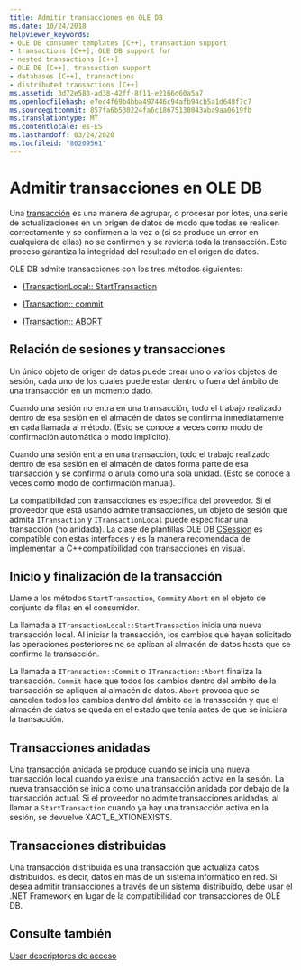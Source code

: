 ```yaml
---
title: Admitir transacciones en OLE DB
ms.date: 10/24/2018
helpviewer_keywords:
- OLE DB consumer templates [C++], transaction support
- transactions [C++], OLE DB support for
- nested transactions [C++]
- OLE DB [C++], transaction support
- databases [C++], transactions
- distributed transactions [C++]
ms.assetid: 3d72e583-ad38-42ff-8f11-e2166d60a5a7
ms.openlocfilehash: e7ec4f69b4bba497446c94afb94cb5a1d648f7c7
ms.sourcegitcommit: 857fa6b530224fa6c18675138043aba9aa0619fb
ms.translationtype: MT
ms.contentlocale: es-ES
ms.lasthandoff: 03/24/2020
ms.locfileid: "80209561"
---
```

# <a name="supporting-transactions-in-ole-db"></a>Admitir transacciones en OLE DB

Una [transacción](../../data/transactions-mfc-data-access.md) es una manera de agrupar, o procesar por lotes, una serie de actualizaciones en un origen de datos de modo que todas se realicen correctamente y se confirmen a la vez o (si se produce un error en cualquiera de ellas) no se confirmen y se revierta toda la transacción. Este proceso garantiza la integridad del resultado en el origen de datos.

OLE DB admite transacciones con los tres métodos siguientes:

- [ITransactionLocal:: StartTransaction](/previous-versions/windows/desktop/ms709786(v=vs.85))

- [ITransaction:: commit](/previous-versions/windows/desktop/ms713008(v=vs.85))

- [ITransaction:: ABORT](/previous-versions/windows/desktop/ms709833(v=vs.85))

## <a name="relationship-of-sessions-and-transactions"></a>Relación de sesiones y transacciones

Un único objeto de origen de datos puede crear uno o varios objetos de sesión, cada uno de los cuales puede estar dentro o fuera del ámbito de una transacción en un momento dado.

Cuando una sesión no entra en una transacción, todo el trabajo realizado dentro de esa sesión en el almacén de datos se confirma inmediatamente en cada llamada al método. (Esto se conoce a veces como modo de confirmación automática o modo implícito).

Cuando una sesión entra en una transacción, todo el trabajo realizado dentro de esa sesión en el almacén de datos forma parte de esa transacción y se confirma o anula como una sola unidad. (Esto se conoce a veces como modo de confirmación manual).

La compatibilidad con transacciones es específica del proveedor. Si el proveedor que está usando admite transacciones, un objeto de sesión que admita `ITransaction` y `ITransactionLocal` puede especificar una transacción (no anidada). La clase de plantillas OLE DB [CSession](../../data/oledb/csession-class.md) es compatible con estas interfaces y es la manera recomendada de implementar la C++compatibilidad con transacciones en visual.

## <a name="starting-and-ending-the-transaction"></a>Inicio y finalización de la transacción

Llame a los métodos `StartTransaction`, `Commit`y `Abort` en el objeto de conjunto de filas en el consumidor.

La llamada a `ITransactionLocal::StartTransaction` inicia una nueva transacción local. Al iniciar la transacción, los cambios que hayan solicitado las operaciones posteriores no se aplican al almacén de datos hasta que se confirme la transacción.

La llamada a `ITransaction::Commit` o `ITransaction::Abort` finaliza la transacción. `Commit` hace que todos los cambios dentro del ámbito de la transacción se apliquen al almacén de datos. `Abort` provoca que se cancelen todos los cambios dentro del ámbito de la transacción y que el almacén de datos se queda en el estado que tenía antes de que se iniciara la transacción.

## <a name="nested-transactions"></a>Transacciones anidadas

Una [transacción anidada](/previous-versions/windows/desktop/ms716985(v=vs.85)) se produce cuando se inicia una nueva transacción local cuando ya existe una transacción activa en la sesión. La nueva transacción se inicia como una transacción anidada por debajo de la transacción actual. Si el proveedor no admite transacciones anidadas, al llamar a `StartTransaction` cuando ya hay una transacción activa en la sesión, se devuelve XACT_E_XTIONEXISTS.

## <a name="distributed-transactions"></a>Transacciones distribuidas

Una transacción distribuida es una transacción que actualiza datos distribuidos. es decir, datos en más de un sistema informático en red. Si desea admitir transacciones a través de un sistema distribuido, debe usar el .NET Framework en lugar de la compatibilidad con transacciones de OLE DB.

## <a name="see-also"></a>Consulte también

[Usar descriptores de acceso](../../data/oledb/using-accessors.md)
